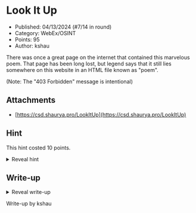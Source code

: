 # Look It Up

- Published: 04/13/2024 (#7/14 in round)
- Category: WebEx/OSINT
- Points: 95
- Author: kshau

There was once a great page on the internet that contained this marvelous poem. That page has been long lost, but legend says that it still lies somewhere on this website in an HTML file known as "poem".

(Note: The "403 Forbidden" message is intentional)

## Attachments

- [https://csd.shaurya.pro/LookItUp](https://csd.shaurya.pro/LookItUp)

## Hint

This hint costed 10 points.

<details>
<summary>Reveal hint</summary>

/LookItUp/poem.html is where the poem is stored. But if you already found it, then take a look at the discordguild cookie.

</details>

## Write-up

<details>
<summary>Reveal write-up</summary>

- The HTML file poem refers to poem.html, which is accessed through [https://csd.shaurya.pro/LookItUp/poem.html](https://csd.shaurya.pro/LookItUp/poem.html)
- After going to the site, open up the dev browser tools and navigate to where the cookies are shown
- You should see a cookie named discordguild with a value of 1227723373673713786
- Input this numerical value into an online tool that gives you a Discord guild's name from a guild ID [https://discord-avatar.com/en/server](https://discord-avatar.com/en/server)
- The guild's name is the flag

Flag: csd{t6SVC6fI4Wv5sKzTPY}

</details>

Write-up by kshau
